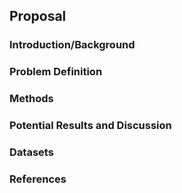 
## Proposal


### Introduction/Background

### Problem Definition


### Methods

### Potential Results and Discussion

### Datasets

### References
